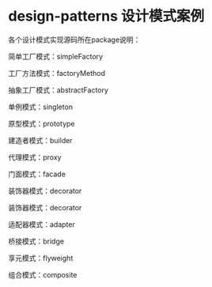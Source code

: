 # design-patterns 设计模式案例

各个设计模式实现源码所在package说明：

简单工厂模式：simpleFactory

工厂方法模式：factoryMethod

抽象工厂模式：abstractFactory

单例模式：singleton

原型模式：prototype

建造者模式：builder

代理模式：proxy

门面模式：facade

装饰器模式：decorator

装饰器模式：decorator

适配器模式：adapter

桥接模式：bridge

享元模式：flyweight

组合模式：composite
